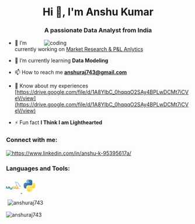 <h1 align="center">Hi 👋, I'm Anshu Kumar</h1>
<h3 align="center">A passionate Data Analyst from India</h3>

<img align="right" alt="coding" width="400" src="https://camo.githubusercontent.com/1dfc9cb14c9c12aa854bef8273973dbb1d88065e1bea7c314f090b2ef83c43ab/68747470733a2f2f6173736574732d676c6f62616c2e776562736974652d66696c65732e636f6d2f3563313931303063326235303037336536656536396461312f3630643335393637613835336131623134383531373033625f416c6c253230746865253230646174612532302831292e676966">

- 🔭 I’m currently working on [Market Research & P&L Anlytics](https://github.com/anshuraj743/Sales-Analytics)

- 🌱 I’m currently learning **Data Modeling**

- 📫 How to reach me **anshuraj743@gmail.com**

- 📄 Know about my experiences [https://drive.google.com/file/d/1A8YIbC_0hqqqO2SAy4BPLwDCMt7iCVeV/view](https://drive.google.com/file/d/1A8YIbC_0hqqqO2SAy4BPLwDCMt7iCVeV/view)

- ⚡ Fun fact **I Think I am Lighthearted**

<h3 align="left">Connect with me:</h3>
<p align="left">
<a href="https://linkedin.com/in/https://www.linkedin.com/in/anshu-k-95395617a/" target="blank"><img align="center" src="https://raw.githubusercontent.com/rahuldkjain/github-profile-readme-generator/master/src/images/icons/Social/linked-in-alt.svg" alt="https://www.linkedin.com/in/anshu-k-95395617a/" height="30" width="40" /></a>
</p>

<h3 align="left">Languages and Tools:</h3>
<p align="left"> <a href="https://www.mysql.com/" target="_blank" rel="noreferrer"> <img src="https://raw.githubusercontent.com/devicons/devicon/master/icons/mysql/mysql-original-wordmark.svg" alt="mysql" width="40" height="40"/> </a> <a href="https://www.python.org" target="_blank" rel="noreferrer"> <img src="https://raw.githubusercontent.com/devicons/devicon/master/icons/python/python-original.svg" alt="python" width="40" height="40"/> </a> </p>

<p>&nbsp;<img align="center" src="https://github-readme-stats.vercel.app/api?username=anshuraj743&show_icons=true&locale=en" alt="anshuraj743" /></p>

<p><img align="center" src="https://github-readme-streak-stats.herokuapp.com/?user=anshuraj743&" alt="anshuraj743" /></p>
